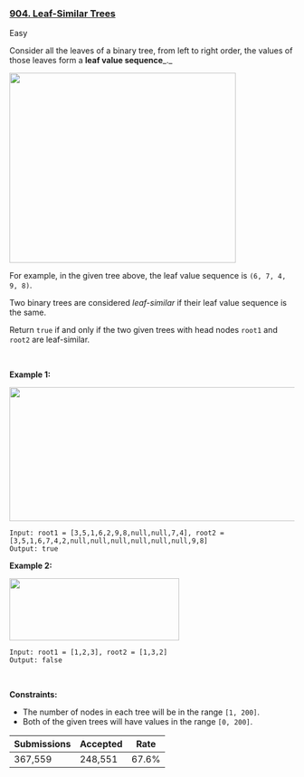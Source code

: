 ### [904. Leaf-Similar Trees](https://leetcode.com/problems/leaf-similar-trees/)

Easy

Consider all the leaves of a binary tree, from left to right order, the values of those leaves form a __leaf value sequence___._

<img alt="" src="https://s3-lc-upload.s3.amazonaws.com/uploads/2018/07/16/tree.png" style="width: 400px; height: 336px;"/>

For example, in the given tree above, the leaf value sequence is `` (6, 7, 4, 9, 8) ``.

Two binary trees are considered _leaf-similar_ if their leaf value sequence is the same.

Return `` true `` if and only if the two given trees with head nodes `` root1 `` and `` root2 `` are leaf-similar.

 

<strong class="example">Example 1:</strong>

<img alt="" src="https://assets.leetcode.com/uploads/2020/09/03/leaf-similar-1.jpg" style="width: 600px; height: 237px;"/>

```
Input: root1 = [3,5,1,6,2,9,8,null,null,7,4], root2 = [3,5,1,6,7,4,2,null,null,null,null,null,null,9,8]
Output: true
```

<strong class="example">Example 2:</strong>

<img alt="" src="https://assets.leetcode.com/uploads/2020/09/03/leaf-similar-2.jpg" style="width: 300px; height: 110px;"/>

```
Input: root1 = [1,2,3], root2 = [1,3,2]
Output: false
```

 

__Constraints:__

*   The number of nodes in each tree will be in the range `` [1, 200] ``.
*   Both of the given trees will have values in the range `` [0, 200] ``.

| Submissions    | Accepted     | Rate   |
| -------------- | ------------ | ------ |
| 367,559 | 248,551 | 67.6% |